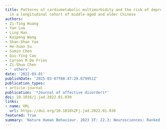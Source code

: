```yaml
---
title: Patterns of cardiometabolic multimorbidity and the risk of depressive symptoms
  in a longitudinal cohort of middle-aged and older Chinese
authors:
- Zi-Ting Huang
- Yan Luo
- Ling Han
- Kaipeng Wang
- Shan-Shan Yao
- He-Xuan Su
- Sumin Chen
- Gui-Ying Cao
- Carson M De Fries
- Zi-Shuo Chen
- ' others'
date: '2022-03-01'
publishDate: '2025-03-07T08:47:29.679951Z'
publication_types:
- article-journal
publication: '*Journal of affective disorders*'
doi: 10.1016/j.jad.2022.01.030
links:
- name: URL
  url: https://doi.org/10.1016%2Fj.jad.2022.01.030
featured: True
summary: 'Nature Human Behaviour. 2023 IF: 22.3; Neurosciences: Ranked 2/310, Multidisciplinary Sciences: Ranked 5/134.'
---
```

